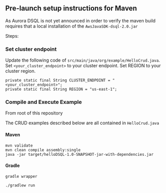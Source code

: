 ## Pre-launch setup instructions for Maven

As Aurora DSQL is not yet announced in order to verify the maven build requires that a local installation of the `AwsJavaSDK-dsql-2.0.jar`

Steps:

### Set cluster endpoint

Update the following code of `src/main/java/org/example/HelloCrud.java`. Set `<your_cluster_endpoint>` to your cluster endpoint. Set REGION to your cluster region.

```
private static final String CLUSTER_ENDPOINT = "<your_cluster_endpoint>";
private static final String REGION = "us-east-1";
```


### Compile and Execute Example

From root of this repository

The CRUD examples described below are all contained in `HelloCrud.java`

#### Maven

```
mvn validate
mvn clean compile assembly:single
java -jar target/helloDSQL-1.0-SNAPSHOT-jar-with-dependencies.jar
```

#### Gradle

```
gradle wrapper

./gradlew run
```
